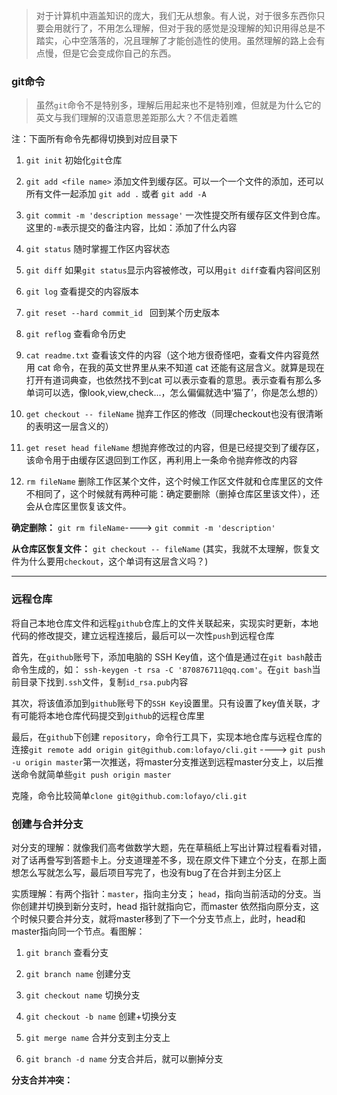 > 对于计算机中涵盖知识的庞大，我们无从想象。有人说，对于很多东西你只要会用就行了，不用怎么理解，但对于我的感觉是没理解的知识用得总是不踏实，心中空落落的，况且理解了才能创造性的使用。虽然理解的路上会有点慢，但是它会变成你自己的东西。

### git命令
> 虽然`git`命令不是特别多，理解后用起来也不是特别难，但就是为什么它的英文与我们理解的汉语意思差距那么大？不信走着瞧

注：下面所有命令先都得切换到对应目录下

1. `git init`	初始化`git`仓库

2. `git add <file name>` 添加文件到缓存区。可以一个一个文件的添加，还可以所有文件一起添加 `git add .` 或者 `git add -A`

3. `git commit -m 'description message'` 一次性提交所有缓存区文件到仓库。这里的`-m`表示提交的备注内容，比如：添加了什么内容

4. `git status`	随时掌握工作区内容状态

5. `git diff`	如果`git status`显示内容被修改，可以用`git diff`查看内容间区别

6. `git log`	查看提交的内容版本

7. `git reset --hard commit_id `	回到某个历史版本

8. `git reflog`	查看命令历史

9. `cat readme.txt`	查看该文件的内容（这个地方很奇怪吧，查看文件内容竟然用 cat 命令，在我的英文世界里从来不知道 cat 还能有这层含义。就算是现在打开有道词典查，也依然找不到cat 可以表示查看的意思。表示查看有那么多单词可以选，像look,view,check...，怎么偏偏就选中‘猫了’，你是怎么想的）

10. `get checkout -- fileName` 抛弃工作区的修改（同理checkout也没有很清晰的表明这一层含义的）

11. `get reset head fileName`	想抛弃修改过的内容，但是已经提交到了缓存区，该命令用于由缓存区退回到工作区，再利用上一条命令抛弃修改的内容

12. `rm fileName`	删除工作区某个文件，这个时候工作区文件就和仓库里区的文件不相同了，这个时候就有两种可能：确定要删除（删掉仓库区里该文件），还会从仓库区里恢复该文件。



 
**确定删除：** `git rm fileName`----> `git commit -m 'description'`

**从仓库区恢复文件：** `git checkout -- fileName`
(其实，我就不太理解，恢复文件为什么要用`checkout`，这个单词有这层含义吗？)

----------

### 远程仓库
将自己本地仓库文件和远程`github`仓库上的文件关联起来，实现实时更新，本地代码的修改提交，建立远程连接后，最后可以一次性`push`到远程仓库

首先，在`github`账号下，添加电脑的 SSH Key值，这个值是通过在`git bash`敲击命令生成的，如： `ssh-keygen -t rsa -C '870876711@qq.com'`。在`git bash`当前目录下找到`.ssh`文件，复制`id_rsa.pub`内容

其次，将该值添加到`github`账号下的`SSH Key`设置里。只有设置了key值关联，才有可能将本地仓库代码提交到`github`的远程仓库里
 
最后，在`github`下创建 `repository`，命令行工具下，实现本地仓库与远程仓库的连接`git remote add origin git@github.com:lofayo/cli.git` ----> `git push -u origin master`第一次推送，将master分支推送到远程master分支上，以后推送命令就简单些`git push origin master`

克隆，命令比较简单`clone git@github.com:lofayo/cli.git`

### 创建与合并分支
对分支的理解：就像我们高考做数学大题，先在草稿纸上写出计算过程看看对错，对了话再誊写到答题卡上。分支道理差不多，现在原文件下建立个分支，在那上面想怎么写就怎么写，最后项目写完了，也没有bug了在合并到主分区上

实质理解：有两个指针：`master`，指向主分支； `head`，指向当前活动的分支。当你创建并切换到新分支时，head 指针就指向它，而master 依然指向原分支，这个时候只要合并分支，就将master移到了下一个分支节点上，此时，head和master指向同一个节点。看图解：



1. `git branch`	查看分支

2. `git branch name`	创建分支

3. `git checkout name`	切换分支

4. `git checkout -b name`	创建+切换分支

5. `git merge name`	合并分支到主分支上

6. `git branch -d name` 分支合并后，就可以删掉分支

**分支合并冲突：**